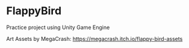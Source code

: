 # FlappyBird
Practice project using Unity Game Engine

Art Assets by MegaCrash: https://megacrash.itch.io/flappy-bird-assets
